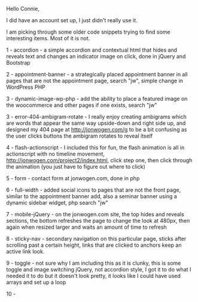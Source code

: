 Hello Connie,

I did have an account set up, I just didn't really use it.

I am picking through some older code snippets trying to find some interesting items. Most of it is not.

1 - accordion - a simple accordion and contextual html that hides and reveals text and changes an indicator image on click, done in jQuery and Bootstrap

2 - appointment-banner - a strategically placed appointment banner in all pages that are not the appointment page, search "jw", simple change in WordPress PHP

3 - dynamic-image-wp-php - add the ability to place a featured image on the woocommerce and other pages if one exists, search "jw"

3 - error-404-ambigram-rotate - I really enjoy creating ambigrams which are words that appear the same way upside-down and right side up, and designed my 404 page at http://jonwogen.com/g to be a bit confusing as the user clicks buttons the ambigram rotates to reveal itself

4 - flash-actionscript - I included this for fun, the flash animation is all in actionscript with no timeline movement, http://jonwogen.com/project2/index.html, click step one, then click through the animation (you just have to figure out where to click)

5 - form - contact form at jonwogen.com, done in php

6 - full-width - added social icons to pages that are not the front page, similar to the appointment banner add, also a seminar banner using a dynamic sidebar widget, php search "jw"

7 - mobile-jQuery - on the jonwogen.com site, the top hides and reveals sections, the bottom refreshes the page to change the look at 480px, then again when resized larger and waits an amount of time to refresh

8 - sticky-nav - secondary navigation on this particular page, sticks after scrolling past a certain height, links that are clicked to anchors keep an active link look.

9 - toggle - not sure why I am including this as it is clunky, this is some toggle and image switching jQuery, not accordion style, I got it to do what I needed it to do but it doesn't look pretty, it looks like I could have used arrays and set up a loop

10 - 
